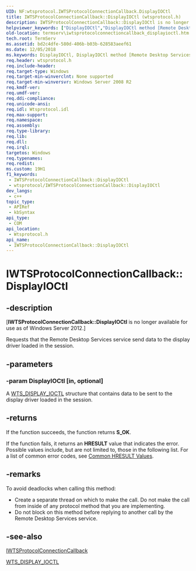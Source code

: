 ```yaml
---
UID: NF:wtsprotocol.IWTSProtocolConnectionCallback.DisplayIOCtl
title: IWTSProtocolConnectionCallback::DisplayIOCtl (wtsprotocol.h)
description: IWTSProtocolConnectionCallback::DisplayIOCtl is no longer available.
helpviewer_keywords: ["DisplayIOCtl","DisplayIOCtl method [Remote Desktop Services]","DisplayIOCtl method [Remote Desktop Services]","IWTSProtocolConnectionCallback interface","IWTSProtocolConnectionCallback interface [Remote Desktop Services]","DisplayIOCtl method","IWTSProtocolConnectionCallback.DisplayIOCtl","IWTSProtocolConnectionCallback::DisplayIOCtl","termserv.iwtsprotocolconnectioncallback_displayioctl","wtsprotocol/IWTSProtocolConnectionCallback::DisplayIOCtl"]
old-location: termserv\iwtsprotocolconnectioncallback_displayioctl.htm
tech.root: TermServ
ms.assetid: bd2c4dfe-580d-406b-b03b-628583aeef61
ms.date: 12/05/2018
ms.keywords: DisplayIOCtl, DisplayIOCtl method [Remote Desktop Services], DisplayIOCtl method [Remote Desktop Services],IWTSProtocolConnectionCallback interface, IWTSProtocolConnectionCallback interface [Remote Desktop Services],DisplayIOCtl method, IWTSProtocolConnectionCallback.DisplayIOCtl, IWTSProtocolConnectionCallback::DisplayIOCtl, termserv.iwtsprotocolconnectioncallback_displayioctl, wtsprotocol/IWTSProtocolConnectionCallback::DisplayIOCtl
req.header: wtsprotocol.h
req.include-header: 
req.target-type: Windows
req.target-min-winverclnt: None supported
req.target-min-winversvr: Windows Server 2008 R2
req.kmdf-ver: 
req.umdf-ver: 
req.ddi-compliance: 
req.unicode-ansi: 
req.idl: Wtsprotocol.idl
req.max-support: 
req.namespace: 
req.assembly: 
req.type-library: 
req.lib: 
req.dll: 
req.irql: 
targetos: Windows
req.typenames: 
req.redist: 
ms.custom: 19H1
f1_keywords:
 - IWTSProtocolConnectionCallback::DisplayIOCtl
 - wtsprotocol/IWTSProtocolConnectionCallback::DisplayIOCtl
dev_langs:
 - c++
topic_type:
 - APIRef
 - kbSyntax
api_type:
 - COM
api_location:
 - Wtsprotocol.h
api_name:
 - IWTSProtocolConnectionCallback::DisplayIOCtl
---
```


# IWTSProtocolConnectionCallback::DisplayIOCtl


## -description

<p class="CCE_Message">[<b>IWTSProtocolConnectionCallback::DisplayIOCtl</b> is no longer available for use as of Windows Server 2012.]

Requests that the Remote Desktop Services service send data to the display driver loaded in the session.

## -parameters

### -param DisplayIOCtl [in, optional]

A <a href="/windows/desktop/api/wtsdefs/ns-wtsdefs-wts_display_ioctl">WTS_DISPLAY_IOCTL</a> structure that contains data to be sent to the display driver loaded in the session.

## -returns

If the function succeeds, the function returns <b>S_OK</b>.

If the function fails, it returns an <b>HRESULT</b> value that indicates the error. Possible values include, but are not limited to, those in the following list. For a list of common error codes, see <a href="/windows/desktop/SecCrypto/common-hresult-values">Common HRESULT Values</a>.

## -remarks

To avoid deadlocks when calling this method:

<ul>
<li>Create a separate thread on which to make the call. Do not make the call from inside of any protocol method that you are implementing.</li>
<li>Do not block on this method before replying to another call by the Remote Desktop Services service.</li>
</ul>

## -see-also

<a href="/windows/desktop/api/wtsprotocol/nn-wtsprotocol-iwtsprotocolconnectioncallback">IWTSProtocolConnectionCallback</a>



<a href="/windows/desktop/api/wtsdefs/ns-wtsdefs-wts_display_ioctl">WTS_DISPLAY_IOCTL</a>


